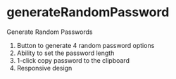 # generateRandomPassword


Generate Random Passwords

1. Button to generate 4 random password options 
2. Ability to set the password length
3. 1-click copy password to the clipboard 
4. Responsive design 
